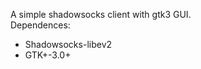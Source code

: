 A simple shadowsocks client with gtk3 GUI.   
Dependences:   
- Shadowsocks-libev2   
- GTK+-3.0+   

